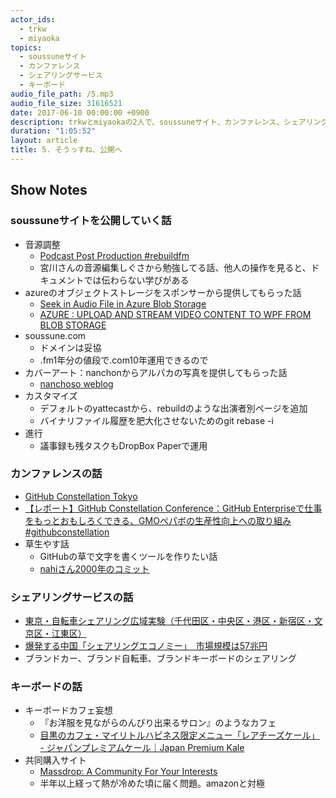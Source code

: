 ```yaml
---
actor_ids:
  - trkw
  - miyaoka
topics:
  - soussuneサイト
  - カンファレンス
  - シェアリングサービス
  - キーボード
audio_file_path: /5.mp3
audio_file_size: 31616521
date: 2017-06-10 00:00:00 +0900
description: trkwとmiyaokaの2人で、soussuneサイト、カンファレンス、シェアリングサービス、キーボード などについて話しました。
duration: "1:05:52"
layout: article
title: 5. そうっすね、公開へ
---
```


## Show Notes

### soussuneサイトを公開していく話

- 音源調整
  - [Podcast Post Production #rebuildfm](https://www.youtube.com/watch?v=b5x54V33ISw)
  - 宮川さんの音源編集しぐさから勉強してる話、他人の操作を見ると、ドキュメントでは伝わらない学びがある
- azureのオブジェクトストレージをスポンサーから提供してもらった話
  - [Seek in Audio File in Azure Blob Storage](https://stackoverflow.com/questions/26048567/seek-in-audio-file-in-azure-blob-storage)
  - [AZURE : UPLOAD AND STREAM VIDEO CONTENT TO WPF FROM BLOB STORAGE](https://sachabarbs.wordpress.com/2015/06/12/azure-upload-and-stream-video-content-to-wpf-from-blob-storage/)
- soussune.com
  - ドメインは妥協
  - .fm1年分の値段で.com10年運用できるので
- カバーアート：nanchonからアルパカの写真を提供してもらった話
  -  [nanchoso weblog](https://medium.com/nanchoso-weblog)
- カスタマイズ
  - デフォルトのyattecastから、rebuildのような出演者別ページを追加
  - バイナリファイル履歴を肥大化させないためのgit rebase -i
- 進行
  - 議事録も残タスクもDropBox Paperで運用

### カンファレンスの話
- [GitHub Constellation Tokyo](https://githubuniverse.com/constellation/)
- [【レポート】GitHub Constellation Conference：GitHub Enterpriseで仕事をもっとおもしろくできる、GMOペパボの生産性向上への取り組み #githubconstellation](http://dev.classmethod.jp/tool/github/github-constellation-conf-pepabo/)
- 草生やす話
  - GitHubの草で文字を書くツールを作りたい話
  - [nahiさん2000年のコミット](https://github.com/nahi/soap4r/commits?author=nahi&since=2000-10-31T15:00:00Z&until=2000-11-30T15:00:00Z)

### シェアリングサービスの話
- [東京・自転車シェアリング広域実験（千代田区・中央区・港区・新宿区・文京区・江東区）](http://docomo-cycle.jp/tokyo-project/)
- [爆発する中国「シェアリングエコノミー」　市場規模は57兆円](https://forbesjapan.com/articles/detail/16460/1/1/1)
- ブランドカー、ブランド自転車、ブランドキーボードのシェアリング

### キーボードの話
- キーボードカフェ妄想
  - 『お洋服を見ながらのんびり出来るサロン』のようなカフェ
  - [目黒のカフェ・マイリトルハピネス限定メニュー「レアチーズケール」 - ジャパンプレミアムケール｜Japan Premium Kale](https://premiumkale.jp/250/)
- 共同購入サイト
  - [Massdrop: A Community For Your Interests](https://www.massdrop.com/)
  - 半年以上経って熱が冷めた頃に届く問題。amazonと対極

